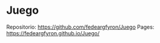 # Juego

Repositorio: https://github.com/fedeargfyron/Juego
Pages: https://fedeargfyron.github.io/Juego/